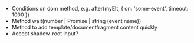 * Conditions on dom method, e.g. after(myElt, { on: 'some-event', timeout: 1000 })
* Method wait(number | Promise | string (event name))
* Method to add template/documentfragment content quickly
* Accept shadow-root input?